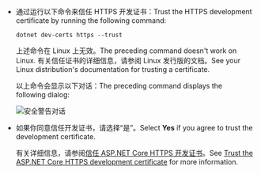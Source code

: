 * <span data-ttu-id="36c82-101">通过运行以下命令来信任 HTTPS 开发证书：</span><span class="sxs-lookup"><span data-stu-id="36c82-101">Trust the HTTPS development certificate by running the following command:</span></span>

  ```dotnetcli
  dotnet dev-certs https --trust
  ```
  
  <span data-ttu-id="36c82-102">上述命令在 Linux 上无效。</span><span class="sxs-lookup"><span data-stu-id="36c82-102">The preceding command doesn't work on Linux.</span></span> <span data-ttu-id="36c82-103">有关信任证书的详细信息，请参阅 Linux 发行版的文档。</span><span class="sxs-lookup"><span data-stu-id="36c82-103">See your Linux distribution's documentation for trusting a certificate.</span></span>

  <span data-ttu-id="36c82-104">以上命令会显示以下对话：</span><span class="sxs-lookup"><span data-stu-id="36c82-104">The preceding command displays the following dialog:</span></span>

  ![安全警告对话](~/getting-started/_static/cert.png)

* <span data-ttu-id="36c82-106">如果你同意信任开发证书，请选择“是”。</span><span class="sxs-lookup"><span data-stu-id="36c82-106">Select **Yes** if you agree to trust the development certificate.</span></span>

  <span data-ttu-id="36c82-107">有关详细信息，请参阅[信任 ASP.NET Core HTTPS 开发证书](xref:security/enforcing-ssl#trust-the-aspnet-core-https-development-certificate-on-windows-and-macos)。</span><span class="sxs-lookup"><span data-stu-id="36c82-107">See [Trust the ASP.NET Core HTTPS development certificate](xref:security/enforcing-ssl#trust-the-aspnet-core-https-development-certificate-on-windows-and-macos) for more information.</span></span>
  
